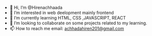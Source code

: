 - 👋 Hi, I’m @Hirenachhaada
- 👀 I’m interested in web deelopment mainly frontend
- 🌱 I’m currently learning HTML, CSS ,JAVASCRIPT, REACT
- 💞️ I’m looking to collaborate on some projects related to my learning.
- 📫 How to reach me email: achhadahiren201@gmail.com

<!---
Hirenachhaada/Hirenachhaada is a ✨ special ✨ repository because its `README.md` (this file) appears on your GitHub profile.
You can click the Preview link to take a look at your changes.
--->
